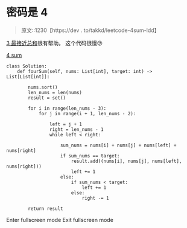 # 密码是 4

> 原文::1230【https://dev . to/takkd/leetcode-4sum-ldd】

[3 最接近总和](https://leetcode.com/problems/3sum-closest/)很有帮助。
这个代码很慢😕

[4 sum](https://leetcode.com/problems/4sum/)

```
class Solution:
    def fourSum(self, nums: List[int], target: int) -> List[List[int]]:

        nums.sort()
        len_nums = len(nums)
        result = set()

        for i in range(len_nums - 3):
            for j in range(i + 1, len_nums - 2):

                left = j + 1
                right = len_nums - 1                
                while left < right:

                    sum_nums = nums[i] + nums[j] + nums[left] + nums[right]
                    if sum_nums == target:
                        result.add((nums[i], nums[j], nums[left], nums[right]))
                        left += 1
                    else:
                        if sum_nums < target:
                            left += 1
                        else:
                            right -= 1

        return result 
```

Enter fullscreen mode Exit fullscreen mode